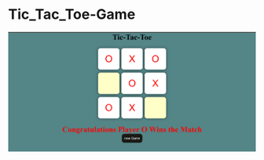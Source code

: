 # Tic_Tac_Toe-Game
![Game...](https://github.com/Ashish-Dubey-1974/Tic_Tac_Toe-Game/blob/main/pic.png?raw=true)
